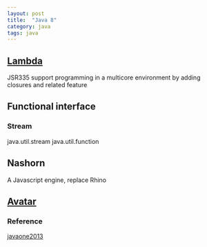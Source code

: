```yaml
---
layout: post
title:  "Java 8"
category: java
tags: java
---
```


## [Lambda][lambda] 
JSR335
support programming in a multicore environment by adding closures and related feature


## Functional interface


### Stream
java.util.stream
java.util.function

## Nashorn 
A Javascript engine, replace Rhino 


## [Avatar][avatar]


### Reference
[javaone2013][javaone2013]


[avatar]: https://avatar.java.net/
[lambda]: http://openjdk.java.net/projects/lambda/
[javaone2013]: http://www.infoq.com/articles/javaone2013-roundup
[lambdaexpressions]: http://docs.oracle.com/javase/tutorial/java/javaOO/lambdaexpressions.html
[Closure]: http://en.wikipedia.org/wiki/Closure_%28computer_science%29